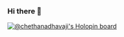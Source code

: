 ### Hi there 👋

[![@chethanadhavaji's Holopin board](https://holopin.me/chethanadhavaji)](https://holopin.io/@chethanadhavaji)

<!--
**Dhavaji/Dhavaji** is a ✨ _special_ ✨ repository because its `README.md` (this file) appears on your GitHub profile.

- 🔭 I’m currently working on ...
- 🌱 I’m currently learning ...
- 👯 I’m looking to collaborate on ...
- 🤔 I’m looking for help with ...
- 💬 Ask me about ...
- 📫 How to reach me: ...
- 😄 Pronouns: ...
- ⚡ Fun fact: ...
-->
